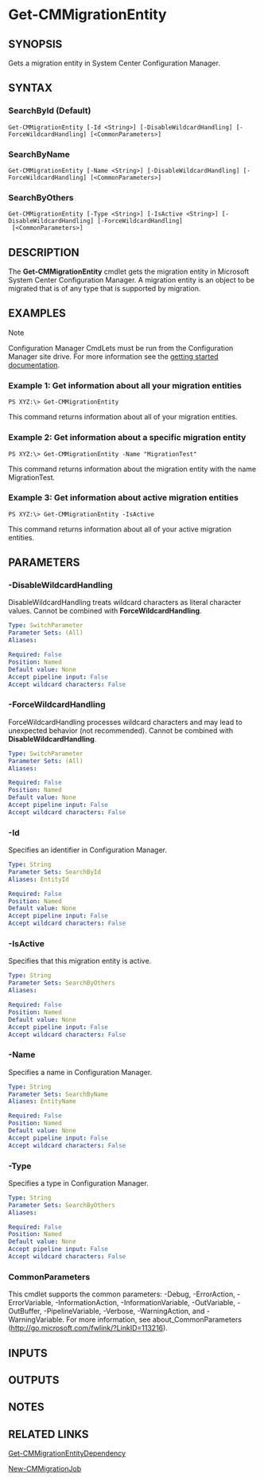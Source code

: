 ﻿---
external help file: AdminUI.PS.Migration.dll-Help.xml
ms.assetid: D02E7E60-2F2E-4EBE-9EB3-CA8CA9914289
online version: https://go.microsoft.com/fwlink/?linkid=833758
schema: 2.0.0
---

# Get-CMMigrationEntity

## SYNOPSIS
Gets a migration entity in System Center Configuration Manager.

## SYNTAX

### SearchById (Default)
```
Get-CMMigrationEntity [-Id <String>] [-DisableWildcardHandling] [-ForceWildcardHandling] [<CommonParameters>]
```

### SearchByName
```
Get-CMMigrationEntity [-Name <String>] [-DisableWildcardHandling] [-ForceWildcardHandling] [<CommonParameters>]
```

### SearchByOthers
```
Get-CMMigrationEntity [-Type <String>] [-IsActive <String>] [-DisableWildcardHandling] [-ForceWildcardHandling]
 [<CommonParameters>]
```

## DESCRIPTION
The **Get-CMMigrationEntity** cmdlet gets the migration entity in Microsoft System Center Configuration Manager.
A migration entity is an object to be migrated that is of any type that is supported by migration.

## EXAMPLES

> [!NOTE]
> Configuration Manager CmdLets must be run from the Configuration Manager site drive.  For more information see the [getting started documentation](https://docs.microsoft.com/en-us/powershell/sccm/overview).


### Example 1: Get information about all your migration entities
```
PS XYZ:\> Get-CMMigrationEntity
```

This command returns information about all of your migration entities.

### Example 2: Get information about a specific migration entity
```
PS XYZ:\> Get-CMMigrationEntity -Name "MigrationTest"
```

This command returns information about the migration entity with the name MigrationTest.

### Example 3: Get information about active migration entities
```
PS XYZ:\> Get-CMMigrationEntity -IsActive
```

This command returns information about all of your active migration entities.

## PARAMETERS

### -DisableWildcardHandling
DisableWildcardHandling treats wildcard characters as literal character values. Cannot be combined with **ForceWildcardHandling**.

```yaml
Type: SwitchParameter
Parameter Sets: (All)
Aliases: 

Required: False
Position: Named
Default value: None
Accept pipeline input: False
Accept wildcard characters: False
```

### -ForceWildcardHandling
ForceWildcardHandling processes wildcard characters and may lead to unexpected behavior (not recommended). Cannot be combined with **DisableWildcardHandling**.

```yaml
Type: SwitchParameter
Parameter Sets: (All)
Aliases: 

Required: False
Position: Named
Default value: None
Accept pipeline input: False
Accept wildcard characters: False
```

### -Id
Specifies an identifier in Configuration Manager.

```yaml
Type: String
Parameter Sets: SearchById
Aliases: EntityId

Required: False
Position: Named
Default value: None
Accept pipeline input: False
Accept wildcard characters: False
```

### -IsActive
Specifies that this migration entity is active.

```yaml
Type: String
Parameter Sets: SearchByOthers
Aliases: 

Required: False
Position: Named
Default value: None
Accept pipeline input: False
Accept wildcard characters: False
```

### -Name
Specifies a name in Configuration Manager.

```yaml
Type: String
Parameter Sets: SearchByName
Aliases: EntityName

Required: False
Position: Named
Default value: None
Accept pipeline input: False
Accept wildcard characters: False
```

### -Type
Specifies a type in Configuration Manager.

```yaml
Type: String
Parameter Sets: SearchByOthers
Aliases: 

Required: False
Position: Named
Default value: None
Accept pipeline input: False
Accept wildcard characters: False
```

### CommonParameters
This cmdlet supports the common parameters: -Debug, -ErrorAction, -ErrorVariable, -InformationAction, -InformationVariable, -OutVariable, -OutBuffer, -PipelineVariable, -Verbose, -WarningAction, and -WarningVariable. For more information, see about_CommonParameters (http://go.microsoft.com/fwlink/?LinkID=113216).

## INPUTS

## OUTPUTS

## NOTES

## RELATED LINKS

[Get-CMMigrationEntityDependency](Get-CMMigrationEntityDependency.md)

[New-CMMigrationJob](New-CMMigrationJob.md)


